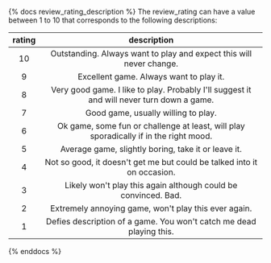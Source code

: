 {% docs review_rating_description %}
The review_rating can have a value between 1 to 10 that corresponds to the following descriptions:

| rating |                                        description                                        |
|:------:|:-----------------------------------------------------------------------------------------:|
|   10   | Outstanding. Always want to play and expect this will never change.                       |
|    9   | Excellent game. Always want to play it.                                                   |
|    8   | Very good game. I like to play. Probably I'll suggest it and will never turn down a game. |
|    7   | Good game, usually willing to play.                                                       |
|    6   | Ok game, some fun or challenge at least, will play sporadically if in the right mood.     |
|    5   | Average game, slightly boring, take it or leave it.                                       |
|    4   | Not so good, it doesn't get me but could be talked into it on occasion.                   |
|    3   | Likely won't play this again although could be convinced. Bad.                            |
|    2   | Extremely annoying game, won't play this ever again.                                      |
|    1   | Defies description of a game. You won't catch me dead playing this.                       |

{% enddocs %}